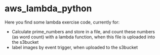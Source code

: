 # aws_lambda_python

Here you find some lambda exercise code, currently for:

- Calculate prime_numbers and store in a file, and count these numbers (as word count) 
with a lambda function, when this file is uploaded into the s3bucket
- label images by event trigger, when uploaded to the s3bucket
